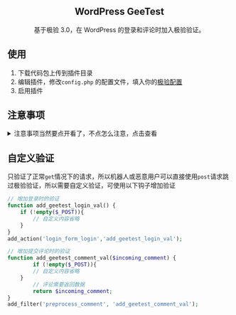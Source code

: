 <h2 align="center">WordPress GeeTest</h2>

<p align="center">
基于极验 3.0，在 WordPress 的登录和评论时加入极验验证。
</p>

## 使用

1. 下载代码包上传到插件目录
2. 编辑插件，修改`config.php` 的配置文件，填入你的[极验配置](https://gtaccount.geetest.com/sensebot/overview/)
3. 启用插件


## 注意事项

<details>
<summary>注意事项当然要点开看了，不点怎么注意，点击查看</summary>

 1. 插件没有设置页面，默认评论和登录时需要验证
 2. `layer`和`jquery`默认引用`CDN`外链，如果失效请手动修改去掉注释
 3. 极验验证码位置`css`样式不兼容的话需要自己调
 
</details>

## 自定义验证

只验证了正常`get`情况下的请求，所以机器人或恶意用户可以直接使用`post`请求跳过极验验证，所以需要自定义验证，可使用以下钩子增加验证

```php
// 增加登录时的验证
function add_geetest_login_val() {
    if (!empty($_POST)){
        // 自定义内容省略
    }
}
add_action('login_form_login','add_geetest_login_val');

// 增加提交评论时的验证
function add_geetest_comment_val($incoming_comment) {
		if (!empty($_POST)){
        // 自定义内容省略
    }
		// 评论需要返回数据
		return $incoming_comment;
}
add_filter('preprocess_comment', 'add_geetest_comment_val');
```
